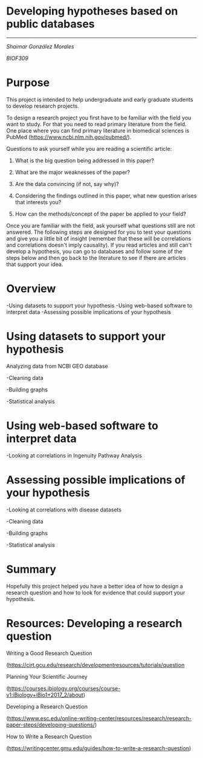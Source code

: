 # Developing hypotheses based on public databases
---

*Shaimar González Morales*

*BIOF309*

# Purpose

This project is intended to help undergraduate and early graduate students to develop research projects.

To design a research project you first have to be familiar with the field you want to study. For that you need to read primary literature from the field. One place where you can find primary literature in biomedical sciences is PubMed (https://www.ncbi.nlm.nih.gov/pubmed/). 

Questions to ask yourself while you are reading a scientific article:

1. What is the big question being addressed in this paper?

2. What are the major weaknesses of the paper?

3. Are the data convincing (if not, say why)?

4. Considering the findings outlined in this paper, what new question arises that
interests you?

5. How can the methods/concept of the paper be applied to your field?

Once you are familiar with the field, ask yourself what questions still are not answered. The following steps are designed for you to test your questions and give you a little bit of insight (remember that these will be correlations and correlations doesn't imply causality). If you read articles and still can't develop a hypothesis, you can go to databases and follow some of the steps below and then go back to the literature to see if there are articles that support your idea.

# Overview

-Using datasets to support your hypothesis
-Using web-based software to interpret data
-Assessing possible implications of your hypothesis


# Using datasets to support your hypothesis

Analyzing data from NCBI GEO database

-Cleaning data

-Building graphs

-Statistical analysis

# Using web-based software to interpret data

-Looking at correlations in Ingenuity Pathway Analysis

# Assessing possible implications of your hypothesis

-Looking at correlations with disease datasets

-Cleaning data

-Building graphs

-Statistical analysis

# Summary 

Hopefully this project helped you have a better idea of how to design a research question and how to look for evidence that could support your hypothesis.

# Resources: Developing a research question

Writing a Good Research Question 

(https://cirt.gcu.edu/research/developmentresources/tutorials/question

Planning Your Scientific Journey 

(https://courses.ibiology.org/courses/course-v1:iBiology+iBio1+2017_2/about) 

Developing a Research Question

(https://www.esc.edu/online-writing-center/resources/research/research-paper-steps/developing-questions/)

How to Write a Research Question

(https://writingcenter.gmu.edu/guides/how-to-write-a-research-question)
